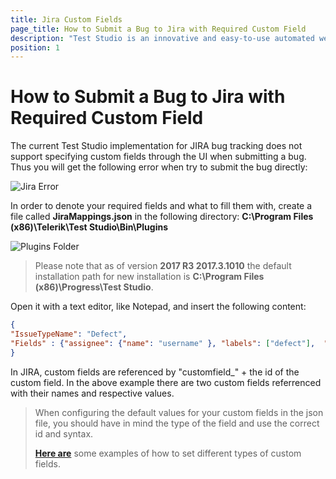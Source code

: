 ```yaml
---
title: Jira Custom Fields
page_title: How to Submit a Bug to Jira with Required Custom Field
description: "Test Studio is an innovative and easy-to-use automated web, WPF and load testing solution. Test Studio tests support essential technologies like ASP.NET AJAX, Silverlight, PHP and MVC. HTML5, Testing framework, functional testing, performance testing, load testing, exploratory testing, manual testing."
position: 1
---
```

# How to Submit a Bug to Jira with Required Custom Field

The current Test Studio implementation for JIRA bug tracking does not support specifying custom fields through the UI when submitting a bug. Thus you will get the following error when try to submit the bug directly:

![Jira Error][1]

In order to denote your required fields and what to fill them with, create a file called **JiraMappings.json** in the following directory: **C:\Program Files (x86)\Telerik\Test Studio\Bin\Plugins**

![Plugins Folder][2]

> Please note that as of version **2017 R3 2017.3.1010** the default installation path for new installation is **C:\Program Files (x86)\Progress\Test Studio**.

Open it with a text editor, like Notepad, and insert the following content:

```json
{
"IssueTypeName": "Defect",
"Fields" : {"assignee": {"name": "username" }, "labels": ["defect"],  "customfield_10401":{"required custom field": "value"}, "customfield_10402":{"another required custom field": "value"} }
}
```

In JIRA, custom fields are referenced by "customfield_" + the id of the custom field. In the above example there are two custom fields referrenced with their names and respective values. 

> When configuring the default values for your custom fields in the json file, you should have in mind the type of the field and use the correct id and syntax.
> 
> <a href="https://developer.atlassian.com/display/JIRADEV/JIRA+REST+API+Example+-+Create+Issue#JIRARESTAPIExample-CreateIssue-Examplesofhowtosetcustomfielddataforotherfieldtypes:" target="_blank">**Here are**</a> some examples of how to set different types of custom fields.

[1]: /img/features/integration/bug-tracking/jira-custom-fields/fig1.png
[2]: /img/features/integration/bug-tracking/jira-custom-fields/fig2.png
